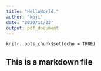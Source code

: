 ```yaml
---
title: "HelloWorld."
author: "koji"
date: "2020/11/22"
output: pdf_document
---
```


```{r setup, include=FALSE}
knitr::opts_chunk$set(echo = TRUE)
```

## This is a markdown file
